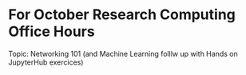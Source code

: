 # For October Research Computing Office Hours

Topic: Networking 101 (and Machine Learning folllw up with Hands on JupyterHub exercices)
